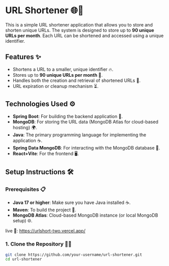 # URL Shortener 🌐🔗

This is a simple URL shortener application that allows you to store and shorten unique URLs. The system is designed to store up to **90 unique URLs per month**. Each URL can be shortened and accessed using a unique identifier.

## Features ✨
- Shortens a URL to a smaller, unique identifier 🔥.
- Stores up to **90 unique URLs per month** 📅.
- Handles both the creation and retrieval of shortened URLs 🔄.
- URL expiration or cleanup mechanism ⏳.

## Technologies Used ⚙️
- **Spring Boot**: For building the backend application 🚀.
- **MongoDB**: For storing the URL data (MongoDB Atlas for cloud-based hosting) 🌍.
- **Java**: The primary programming language for implementing the application ☕.
- **Spring Data MongoDB**: For interacting with the MongoDB database 💾.
- **React+Vite**: For the frontend 🖥️.

## Setup Instructions 🛠️

### Prerequisites 📋
- **Java 17 or higher**: Make sure you have Java installed ☕.
- **Maven**: To build the project 🔧.
- **MongoDB Atlas**: Cloud-based MongoDB instance (or local MongoDB setup) 🌐.
  
live 🎉:  https://urlshort-two.vercel.app/
### 1. Clone the Repository 🧑‍💻
```bash
git clone https://github.com/your-username/url-shortener.git
cd url-shortener



